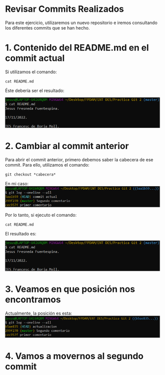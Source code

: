 # Revisar Commits Realizados
Para este ejercicio, utilizaremos un nuevo repositorio e iremos consultando los diferentes commits que se han hecho.

# 1. Contenido del README.md en el commit actual

Si utilizamos el comando:

~~~
cat README.md
~~~

Éste debería ser el resultado:

![](cat%20commit%20actual.png)

# 2. Cambiar al commit anterior

Para abrir el commit anterior, primero debemos saber la cabecera de ese commit. Para ello, utilizamos el comando:

~~~
git checkout *cabecera*
~~~
En mi caso:
![](cabeceras%20commits.png)

Por lo tanto, si ejecuto el comando:

~~~
cat README.md
~~~

El resultado es:

![](cat%20commit%20actual.png)

# 3. Veamos en que posición nos encontramos

Actualmente, la posición es esta:
![](posicion%20commit%20.png)

# 4. Vamos a movernos al segundo commit

